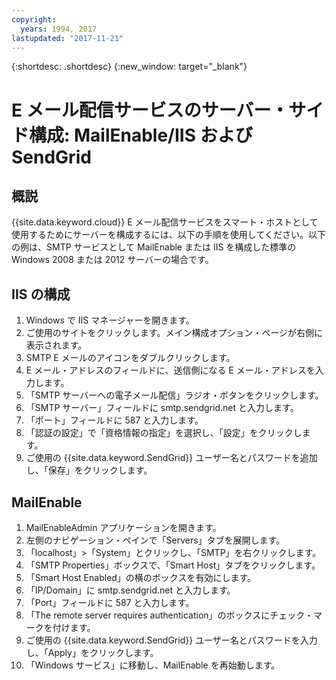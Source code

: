 ```yaml
---
copyright:
  years: 1994, 2017
lastupdated: "2017-11-21"
---
```


{:shortdesc: .shortdesc}
{:new_window: target="_blank"}

# E メール配信サービスのサーバー・サイド構成: MailEnable/IIS および SendGrid

## 概説

{{site.data.keyword.cloud}} E メール配信サービスをスマート・ホストとして使用するためにサーバーを構成するには、以下の手順を使用してください。以下の例は、SMTP サービスとして MailEnable または IIS を構成した標準の Windows 2008 または 2012 サーバーの場合です。

## IIS の構成

1.  Windows で IIS マネージャーを開きます。
2.  ご使用のサイトをクリックします。メイン構成オプション・ページが右側に表示されます。
3.  SMTP E メールのアイコンをダブルクリックします。
4.  E メール・アドレスのフィールドに、送信側になる E メール・アドレスを入力します。
5.  「SMTP サーバーへの電子メール配信」ラジオ・ボタンをクリックします。
6.  「SMTP サーバー」フィールドに smtp.sendgrid.net と入力します。
7.  「ポート」フィールドに 587 と入力します。
8.  「認証の設定」で「資格情報の指定」を選択し、「設定」をクリックします。
9.  ご使用の {{site.data.keyword.SendGrid}} ユーザー名とパスワードを追加し、「保存」をクリックします。

## MailEnable

1.  MailEnableAdmin アプリケーションを開きます。
2.  左側のナビゲーション・ペインで「Servers」タブを展開します。
3.  「localhost」>「System」とクリックし、「SMTP」を右クリックします。
4.  「SMTP Properties」ボックスで、「Smart Host」タブをクリックします。
5.  「Smart Host Enabled」の横のボックスを有効にします。
6.  「IP/Domain」に smtp.sendgrid.net と入力します。 
7.  「Port」フィールドに 587 と入力します。
8.  「The remote server requires authentication」のボックスにチェック・マークを付けます。
9.  ご使用の {{site.data.keyword.SendGrid}} ユーザー名とパスワードを入力し、「Apply」をクリックします。
10.  「Windows サービス」に移動し、MailEnable を再始動します。
